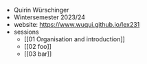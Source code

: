 - Quirin Würschinger
- Wintersemester 2023/24
- website: https://www.wuqui.github.io/lex231
- sessions
	- [[01 Organisation and introduction]]
	- [[02 foo]]
	- [[03 bar]]